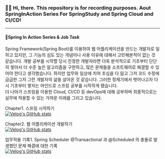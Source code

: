 ### 👋🏻 Hi, there. This repository is for recording purposes. Aout SpringInAction Series For SpringStudy and Spring Cloud and CI/CD!
***
#### 🌱Spring In Action Series & Job Task
Spring Framework(Spring Boot)를 이용하여 웹 어플리케이션을 만드는 개발자로 일하고 있지만, 그 기능의 심도 있는 개념이나 사용 이유에 대해서 고민해본적이 없는 것 같습니다. 개발 공부를 시작할 당시 진정한 개발자라면 더욱 분석적으로 기초부터 단단히 쌓아서 더 수준 높은 알고리즘을 구현하고, 많은 문제들을 소프트웨어로 해결할 수 있어야 한다고 생각했습니다. 하지만 업무와 일상에 치여 초심을 다 잃고 그저 코드 수정에 급급한 그저 그런 개발자의 삶을 살아온 것 같습니다. 그러한 정체기에서 벗어나고자 다시 기초부터 쌓자는 마인드로 스프링 공부를 시작하게 됐습니다.<br>
더 나아가 스프링을 이용한 Cloud, CI/CD 등 devOps에 대해 공부하며 최종적으로는 실무에 적용할 수 있는 가까운 미래를 그리고 있습니다.

Chapter1. 스프링 시작하기<br>
[![Velog's GitHub stats](https://velog-readme-stats.vercel.app/api/badge?name=Spring1)](https://velog.io/@jnissi92/spring-in-action-first)

Chapter2. 웹 어플리케이션 개발하기<br>
[![Velog's GitHub stats](https://velog-readme-stats.vercel.app/api/badge?name=Spring2)](https://velog.io/@jnissi92/spring-in-action-second)

업무적용 기록1. Spring Scheduler
@Transactional 과 @Scheduled 의 충돌로 발생했던 문제 해결에 대한 기록<br>
[![Velog's GitHub stats](https://velog-readme-stats.vercel.app/api/badge?name=Spring_Scheduler)](https://velog.io/@jnissi92/Spring-Scheduler)
